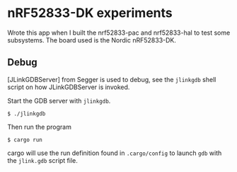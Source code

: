 # nRF52833-DK experiments

Wrote this app when I built the nrf52833-pac and nrf52833-hal to test some
subsystems. The board used is the Nordic nRF52833-DK.

## Debug

[JLinkGDBServer] from Segger is used to debug, see the `jlinkgdb` shell script
on how JLinkGDBServer is invoked.

Start the GDB server with `jlinkgdb`.

```
$ ./jlinkgdb
```

Then run the program

```
$ cargo run
```

cargo will use the run definition found in `.cargo/config` to launch `gdb` with
the `jlink.gdb` script file.
